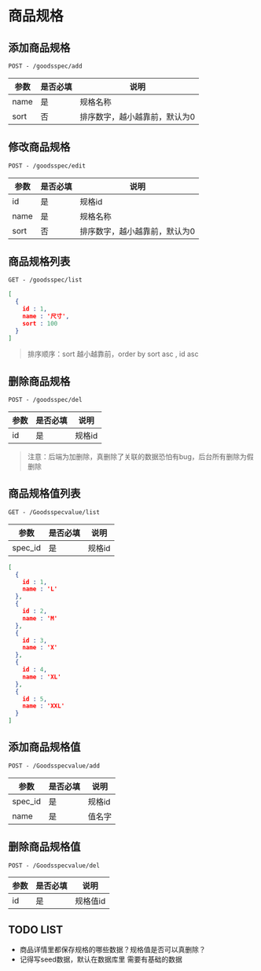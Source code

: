 # 商品规格
## 添加商品规格

```html
POST - /goodsspec/add
```

| 参数   | 是否必填 | 说明              |
| ---- | ---- | --------------- |
| name | 是    | 规格名称            |
| sort | 否    | 排序数字，越小越靠前，默认为0 |

## 修改商品规格

```html
POST - /goodsspec/edit
```

| 参数   | 是否必填 | 说明              |
| ---- | ---- | --------------- |
| id   | 是    | 规格id            |
| name | 是    | 规格名称            |
| sort | 否    | 排序数字，越小越靠前，默认为0 |

## 商品规格列表

```html
GET - /goodsspec/list
```

```json
[
  {
    id : 1,
    name : '尺寸',
    sort : 100
  }
]
```

> 排序顺序：sort 越小越靠前，order by sort asc , id asc

## 删除商品规格

```html
POST - /goodsspec/del
```

| 参数   | 是否必填 | 说明   |
| ---- | ---- | ---- |
| id   | 是    | 规格id |

> 注意：后端为加删除，真删除了关联的数据恐怕有bug，后台所有删除为假删除

## 商品规格值列表

```html
GET - /Goodsspecvalue/list
```

| 参数      | 是否必填 | 说明   |
| ------- | ---- | ---- |
| spec_id | 是    | 规格id |

```json
[
  {
    id : 1,
    name : 'L'
  },
  {
    id : 2,
    name : 'M'
  },
  {
    id : 3,
    name : 'X'
  },
  {
    id : 4,
    name : 'XL'
  },
  {
    id : 5,
    name : 'XXL'
  }
]
```

## 添加商品规格值

```html
POST - /Goodsspecvalue/add
```

| 参数      | 是否必填 | 说明   |
| ------- | ---- | ---- |
| spec_id | 是    | 规格id |
| name    | 是    | 值名字  |

## 删除商品规格值

```html
POST - /Goodsspecvalue/del
```

| 参数   | 是否必填 | 说明    |
| ---- | ---- | ----- |
| id   | 是    | 规格值id |

## TODO LIST

- 商品详情里都保存规格的哪些数据？规格值是否可以真删除？
- 记得写seed数据，默认在数据库里 需要有基础的数据
